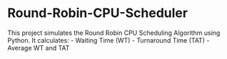 # Round-Robin-CPU-Scheduler
This project simulates the  Round Robin CPU Scheduling Algorithm  using Python. It calculates:  - Waiting Time (WT) - Turnaround Time (TAT) - Average WT and TAT
